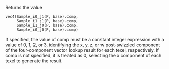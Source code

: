 Returns the value

```
vec4(Sample_i0_j1(P, base).comp,
     Sample_i1_j1(P, base).comp,
     Sample_i1_j0(P, base).comp,
     Sample_i0_j0(P, base).comp)
```

If specified, the value of comp must be a constant integer expression with a value of 0, 1, 2, or 3, identifying the x, y, z, or w post-swizzled component of the four-component vector lookup result for each texel, respectively. If comp is not specified, it is treated as 0, selecting the x component of each texel to generate the result.